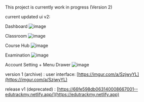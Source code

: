 This project is currently work in progress (Version 2)


current updated ui v2: 

Dashboard
![image](https://github.com/user-attachments/assets/451df3d3-8aab-41ca-9853-701de8cc348d)


Classroom
![image](https://github.com/user-attachments/assets/326d9edd-3514-4208-900e-9b230ddf3b0b)


Course Hub
![image](https://github.com/user-attachments/assets/7262195f-584a-4a72-bffd-a42b49a37132)


Examination
![image](https://github.com/user-attachments/assets/3681fd0f-6d34-4378-b505-2cbf93bbea90)


Account Setting + Menu Drawer
![image](https://github.com/user-attachments/assets/ef872592-746f-47be-88c9-82c52183bc10)





version 1 (archive) :
user interface: [https://imgur.com/a/SzjwyYL](https://imgur.com/a/SzjwyYL)

release v1 (deprecated) : [https://66fe598db063140008667001--edutrackmy.netlify.app/](https://edutrackmy.netlify.app)

